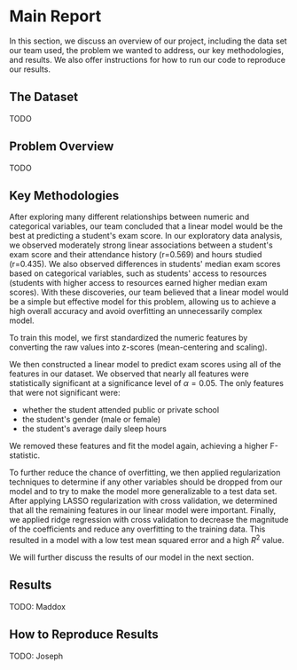 # Main Report

In this section, we discuss an overview of our project, including the data set our team used, the problem we wanted to address, our key methodologies, and results.
We also offer instructions for how to run our code to reproduce our results.

## The Dataset

TODO

## Problem Overview

TODO 

## Key Methodologies

After exploring many different relationships between numeric and categorical variables, our team concluded that a linear model would be the best at predicting a student's exam score.
In our exploratory data analysis, we observed moderately strong linear associations between a student's exam score and their attendance history (r=0.569) and hours studied (r=0.435).
We also observed differences in students' median exam scores based on categorical variables, such as students' access to resources (students with higher access to resources earned higher median exam scores).
With these discoveries, our team believed that a linear model would be a simple but effective model for this problem, allowing us to achieve a high overall accuracy and avoid overfitting an unnecessarily complex model.

To train this model, we first standardized the numeric features by converting the raw values into z-scores (mean-centering and scaling).

We then constructed a linear model to predict exam scores using all of the features in our dataset.
We observed that nearly all features were statistically significant at a significance level of $\alpha = 0.05$.
The only features that were not significant were:

* whether the student attended public or private school
* the student's gender (male or female)
* the student's average daily sleep hours

We removed these features and fit the model again, achieving a higher F-statistic.

To further reduce the chance of overfitting, we then applied regularization techniques to determine if any other variables should be dropped from our model and to try to make the model more generalizable to a test data set.
After applying LASSO regularization with cross validation, we determined that all the remaining features in our linear model were important.
Finally, we applied ridge regression with cross validation to decrease the magnitude of the coefficients and reduce any overfitting to the training data.
This resulted in a model with a low test mean squared error and a high $R^2$ value.

We will further discuss the results of our model in the next section.

## Results

TODO: Maddox

## How to Reproduce Results

TODO: Joseph